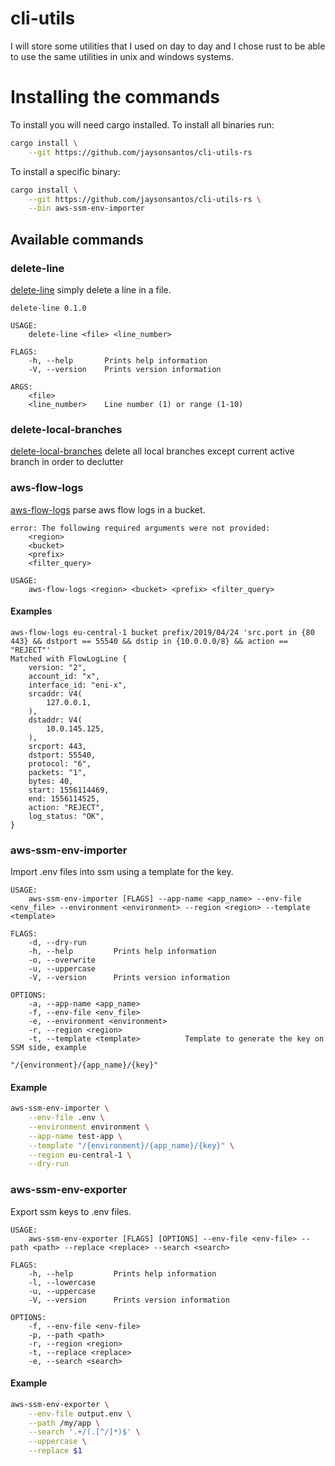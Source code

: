 # cli-utils
I will store some utilities that I used on day to day and I chose rust to be able to use the same utilities in unix and windows systems.

# Installing the commands
To install you will need cargo installed.
To install all binaries run:
```bash
cargo install \
    --git https://github.com/jaysonsantos/cli-utils-rs
```
To install a specific binary:
```bash
cargo install \
    --git https://github.com/jaysonsantos/cli-utils-rs \
    --bin aws-ssm-env-importer
```

## Available commands
### delete-line
[delete-line](src/delete_line.rs) simply delete a line in a file.
```
delete-line 0.1.0

USAGE:
    delete-line <file> <line_number>

FLAGS:
    -h, --help       Prints help information
    -V, --version    Prints version information

ARGS:
    <file>           
    <line_number>    Line number (1) or range (1-10)
```
### delete-local-branches
[delete-local-branches](src/delete_local_branches.rs) delete all local branches except current active branch in order to
declutter

### aws-flow-logs
[aws-flow-logs](src/aws_flow_logs.rs) parse aws flow logs in a bucket.
```none
error: The following required arguments were not provided:
    <region>
    <bucket>
    <prefix>
    <filter_query>

USAGE:
    aws-flow-logs <region> <bucket> <prefix> <filter_query>
```
#### Examples
```none
aws-flow-logs eu-central-1 bucket prefix/2019/04/24 'src.port in {80 443} && dstport == 55540 && dstip in {10.0.0.0/8} && action == "REJECT"'
Matched with FlowLogLine {
    version: "2",
    account_id: "x",
    interface_id: "eni-x",
    srcaddr: V4(
        127.0.0.1,
    ),
    dstaddr: V4(
        10.0.145.125,
    ),
    srcport: 443,
    dstport: 55540,
    protocol: "6",
    packets: "1",
    bytes: 40,
    start: 1556114469,
    end: 1556114525,
    action: "REJECT",
    log_status: "OK",
}
```

### aws-ssm-env-importer
Import .env files into ssm using a template for the key.

```
USAGE:
    aws-ssm-env-importer [FLAGS] --app-name <app_name> --env-file <env_file> --environment <environment> --region <region> --template <template>

FLAGS:
    -d, --dry-run
    -h, --help         Prints help information
    -o, --overwrite
    -u, --uppercase
    -V, --version      Prints version information

OPTIONS:
    -a, --app-name <app_name>
    -f, --env-file <env_file>
    -e, --environment <environment>
    -r, --region <region>
    -t, --template <template>          Template to generate the key on SSM side, example
                                       "/{environment}/{app_name}/{key}"
```

#### Example
```bash
aws-ssm-env-importer \
    --env-file .env \
    --environment environment \
    --app-name test-app \
    --template "/{environment}/{app_name}/{key}" \
    --region eu-central-1 \
    --dry-run
 ```

### aws-ssm-env-exporter
Export ssm keys to .env files.

```
USAGE:
    aws-ssm-env-exporter [FLAGS] [OPTIONS] --env-file <env-file> --path <path> --replace <replace> --search <search>

FLAGS:
    -h, --help         Prints help information
    -l, --lowercase    
    -u, --uppercase    
    -V, --version      Prints version information

OPTIONS:
    -f, --env-file <env-file>    
    -p, --path <path>            
    -r, --region <region>        
    -t, --replace <replace>      
    -e, --search <search>        
```

#### Example
```bash
aws-ssm-env-exporter \
    --env-file output.env \
    --path /my/app \
    --search '.+/(.[^/]*)$' \
    --uppercase \
    --replace $1
 ```

